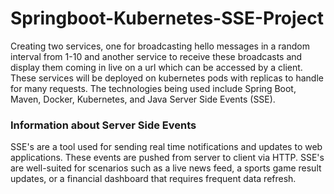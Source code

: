 # Springboot-Kubernetes-SSE-Project
 Creating two services, one for broadcasting hello messages in a random interval from 1-10 and another service to receive these broadcasts and display them coming in live on a url which can be accessed by a client. These services will be deployed on kubernetes pods with replicas to handle for many requests. The technologies being used include Spring Boot, Maven, Docker, Kubernetes, and Java Server Side Events (SSE).



### Information about Server Side Events
SSE's are a tool used for sending real time notifications and updates to web applications. These events are pushed from server to client via HTTP. SSE's are well-suited for scenarios such as a live news feed, a sports game result updates, or a financial dashboard that requires frequent data refresh. 
